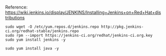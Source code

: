 Reference: https://wiki.jenkins.io/display/JENKINS/Installing+Jenkins+on+Red+Hat+distributions

    sudo wget -O /etc/yum.repos.d/jenkins.repo http://pkg.jenkins-ci.org/redhat-stable/jenkins.repo
    sudo rpm --import https://jenkins-ci.org/redhat/jenkins-ci.org.key
    sudo yum install jenkins -y

    sudo yum install java -y

